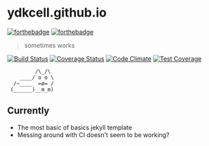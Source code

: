 

# ydkcell.github.io
[![forthebadge](http://forthebadge.com/images/badges/contains-cat-gifs.svg)](http://forthebadge.com) [![forthebadge](http://forthebadge.com/images/badges/uses-html.svg)](http://forthebadge.com)



> sometimes works

[![Build Status](https://travis-ci.org/ydkcell/ydkcell.github.io.svg?branch=dev)](https://travis-ci.org/ydkcell/ydkcell.github.io) [![Coverage Status](https://coveralls.io/repos/github/ydkcell/ydkcell.github.io/badge.svg?branch=master)](https://coveralls.io/github/ydkcell/ydkcell.github.io?branch=master) [![Code Climate](https://codeclimate.com/github/ydkcell/ydkcell.github.io/badges/gpa.svg)](https://codeclimate.com/github/ydkcell/ydkcell.github.io) [![Test Coverage](https://codeclimate.com/github/ydkcell/ydkcell.github.io/badges/coverage.svg)](https://codeclimate.com/github/ydkcell/ydkcell.github.io/coverage)

```
         /\_/\
    ____/ o o \
  /~____  =ø= /
 (______)__m_m)
```

## Currently

- The most basic of basics jekyll template
- Messing around with CI
  doesn't seem to be working?
